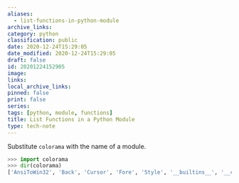```yaml
---
aliases:
  - list-functions-in-python-module
archive_links: 
category: python
classification: public
date: 2020-12-24T15:29:05
date_modified: 2020-12-24T15:29:05
draft: false
id: 20201224152905
image: 
links: 
local_archive_links: 
pinned: false
print: false
series: 
tags: [python, module, functions]
title: List Functions in a Python Module
type: tech-note
---
```


Substitute `colorama` with the name of a module.

```python
>>> import colorama
>>> dir(colorama)
['AnsiToWin32', 'Back', 'Cursor', 'Fore', 'Style', '__builtins__', '__cached__', '__doc__', '__file__', '__loader__', '__name__', '__package__', '__path__', '__spec__', '__version__', 'ansi', 'ansitowin32', 'colorama_text', 'deinit', 'init', 'initialise', 'reinit', 'win32', 'winterm']
```

